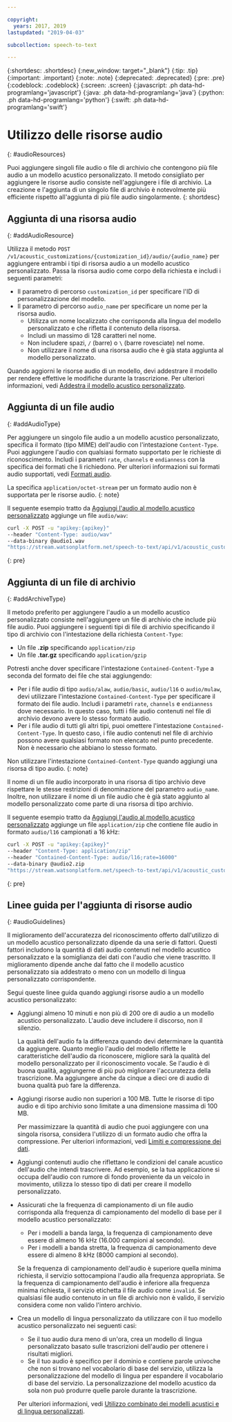 ```yaml
---

copyright:
  years: 2017, 2019
lastupdated: "2019-04-03"

subcollection: speech-to-text

---
```


{:shortdesc: .shortdesc}
{:new_window: target="_blank"}
{:tip: .tip}
{:important: .important}
{:note: .note}
{:deprecated: .deprecated}
{:pre: .pre}
{:codeblock: .codeblock}
{:screen: .screen}
{:javascript: .ph data-hd-programlang='javascript'}
{:java: .ph data-hd-programlang='java'}
{:python: .ph data-hd-programlang='python'}
{:swift: .ph data-hd-programlang='swift'}

# Utilizzo delle risorse audio
{: #audioResources}

Puoi aggiungere singoli file audio o file di archivio che contengono più file audio a un modello acustico personalizzato. Il metodo consigliato per aggiungere le risorse audio consiste nell'aggiungere i file di archivio. La creazione e l'aggiunta di un singolo file di archivio è notevolmente più efficiente rispetto all'aggiunta di più file audio singolarmente.
{: shortdesc}

## Aggiunta di una risorsa audio
{: #addAudioResource}

Utilizza il metodo `POST /v1/acoustic_customizations/{customization_id}/audio/{audio_name}` per aggiungere entrambi i tipi di risorsa audio a un modello acustico personalizzato. Passa la risorsa audio come corpo della richiesta e includi i seguenti parametri:

-   Il parametro di percorso `customization_id` per specificare l'ID di personalizzazione del modello.
-   Il parametro di percorso `audio_name` per specificare un nome per la risorsa audio.
    -   Utilizza un nome localizzato che corrisponda alla lingua del modello personalizzato e che rifletta il contenuto della risorsa.
    -   Includi un massimo di 128 caratteri nel nome.
    -   Non includere spazi, `/` (barre) o `\` (barre rovesciate) nel nome.
    -   Non utilizzare il nome di una risorsa audio che è già stata aggiunta al modello personalizzato.

Quando aggiorni le risorse audio di un modello, devi addestrare il modello per rendere effettive le modifiche durante la trascrizione. Per ulteriori informazioni, vedi [Addestra il modello acustico personalizzato](/docs/services/speech-to-text/acoustic-create.html#trainModel-acoustic).

## Aggiunta di un file audio
{: #addAudioType}

Per aggiungere un singolo file audio a un modello acustico personalizzato, specifica il formato (tipo MIME) dell'audio con l'intestazione `Content-Type`. Puoi aggiungere l'audio con qualsiasi formato supportato per le richieste di riconoscimento. Includi i parametri `rate`, `channels` e `endianness` con la specifica dei formati che li richiedono. Per ulteriori informazioni sui formati audio supportati, vedi [Formati audio](/docs/services/speech-to-text/audio-formats.html).

La specifica `application/octet-stream` per un formato audio non è supportata per le risorse audio.
{: note}

Il seguente esempio tratto da [Aggiungi l'audio al modello acustico personalizzato](/docs/services/speech-to-text/acoustic-create.html#addAudio) aggiunge un file `audio/wav`:

```bash
curl -X POST -u "apikey:{apikey}"
--header "Content-Type: audio/wav"
--data-binary @audio1.wav
"https://stream.watsonplatform.net/speech-to-text/api/v1/acoustic_customizations/{customization_id}/audio/audio1"
```
{: pre}

## Aggiunta di un file di archivio
{: #addArchiveType}

Il metodo preferito per aggiungere l'audio a un modello acustico personalizzato consiste nell'aggiungere un file di archivio che include più file audio. Puoi aggiungere i seguenti tipi di file di archivio specificando il tipo di archivio con l'intestazione della richiesta `Content-Type`:

-   Un file **.zip** specificando `application/zip`
-   Un file **.tar.gz** specificando `application/gzip`

Potresti anche dover specificare l'intestazione `Contained-Content-Type` a seconda del formato dei file che stai aggiungendo:

-   Per i file audio di tipo `audio/alaw`, `audio/basic`, `audio/l16` o `audio/mulaw`, devi utilizzare l'intestazione `Contained-Content-Type` per specificare il formato dei file audio. Includi i parametri `rate`, `channels` e `endianness` dove necessario. In questo caso, tutti i file audio contenuti nel file di archivio devono avere lo stesso formato audio.
-   Per i file audio di tutti gli altri tipi, puoi omettere l'intestazione `Contained-Content-Type`. In questo caso, i file audio contenuti nel file di archivio possono avere qualsiasi formato non elencato nel punto precedente. Non è necessario che abbiano lo stesso formato.

Non utilizzare l'intestazione `Contained-Content-Type` quando aggiungi una risorsa di tipo audio.
{: note}

Il nome di un file audio incorporato in una risorsa di tipo archivio deve rispettare le stesse restrizioni di denominazione del parametro `audio_name`. Inoltre, non utilizzare il nome di un file audio che è già stato aggiunto al modello personalizzato come parte di una risorsa di tipo archivio.

Il seguente esempio tratto da [Aggiungi l'audio al modello acustico personalizzato](/docs/services/speech-to-text/acoustic-create.html#addAudio) aggiunge un file `application/zip` che contiene file audio in formato `audio/l16` campionati a 16 kHz:

```bash
curl -X POST -u "apikey:{apikey}"
--header "Content-Type: application/zip"
--header "Contained-Content-Type: audio/l16;rate=16000"
--data-binary @audio2.zip
"https://stream.watsonplatform.net/speech-to-text/api/v1/acoustic_customizations/{customization_id}/audio/audio2"
```
{: pre}

## Linee guida per l'aggiunta di risorse audio
{: #audioGuidelines}

Il miglioramento dell'accuratezza del riconoscimento offerto dall'utilizzo di un modello acustico personalizzato dipende da una serie di fattori. Questi fattori includono la quantità di dati audio contenuti nel modello acustico personalizzato e la somiglianza dei dati con l'audio che viene trascritto. Il miglioramento dipende anche dal fatto che il modello acustico personalizzato sia addestrato o meno con un modello di lingua personalizzato corrispondente.

Segui queste linee guida quando aggiungi risorse audio a un modello acustico personalizzato:

-   Aggiungi almeno 10 minuti e non più di 200 ore di audio a un modello acustico personalizzato. L'audio deve includere il discorso, non il silenzio.

    La qualità dell'audio fa la differenza quando devi determinare la quantità da aggiungere. Quanto meglio l'audio del modello riflette le caratteristiche dell'audio da riconoscere, migliore sarà la qualità del modello personalizzato per il riconoscimento vocale. Se l'audio è di buona qualità, aggiungerne di più può migliorare l'accuratezza della trascrizione. Ma aggiungere anche da cinque a dieci ore di audio di buona qualità può fare la differenza.
-   Aggiungi risorse audio non superiori a 100 MB. Tutte le risorse di tipo audio e di tipo archivio sono limitate a una dimensione massima di 100 MB.

    Per massimizzare la quantità di audio che puoi aggiungere con una singola risorsa, considera l'utilizzo di un formato audio che offra la compressione. Per ulteriori informazioni, vedi [Limiti e compressione dei dati](/docs/services/speech-to-text/audio-formats.html#limits).
-   Aggiungi contenuti audio che riflettano le condizioni del canale acustico dell'audio che intendi trascrivere. Ad esempio, se la tua applicazione si occupa dell'audio con rumore di fondo proveniente da un veicolo in movimento, utilizza lo stesso tipo di dati per creare il modello personalizzato.
-   Assicurati che la frequenza di campionamento di un file audio corrisponda alla frequenza di campionamento del modello di base per il modello acustico personalizzato:
    -   Per i modelli a banda larga, la frequenza di campionamento deve essere di almeno 16 kHz (16.000 campioni al secondo).
    -   Per i modelli a banda stretta, la frequenza di campionamento deve essere di almeno 8 kHz (8000 campioni al secondo).

    Se la frequenza di campionamento dell'audio è superiore quella minima richiesta, il servizio sottocampiona l'audio alla frequenza appropriata. Se la frequenza di campionamento dell'audio è inferiore alla frequenza minima richiesta, il servizio etichetta il file audio come `invalid`. Se qualsiasi file audio contenuto in un file di archivio non è valido, il servizio considera come non valido l'intero archivio.
-   Crea un modello di lingua personalizzato da utilizzare con il tuo modello acustico personalizzato nei seguenti casi:
    -   Se il tuo audio dura meno di un'ora, crea un modello di lingua personalizzato basato sulle trascrizioni dell'audio per ottenere i risultati migliori.
    -   Se il tuo audio è specifico per il dominio e contiene parole univoche che non si trovano nel vocabolario di base del servizio, utilizza la personalizzazione del modello di lingua per espandere il vocabolario di base del servizio. La personalizzazione del modello acustico da sola non può produrre quelle parole durante la trascrizione.

    Per ulteriori informazioni, vedi [Utilizzo combinato dei modelli acustici e di lingua personalizzati](/docs/services/speech-to-text/acoustic-both.html).
